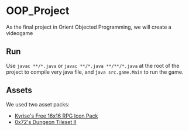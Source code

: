 # OOP_Project
As the final project in Orient Objected Programming, we will create a videogame

## Run
Use `javac **/*.java` or `javac **/*.java **/**/*.java` at the root of the project to compile very java file, and `java src.game.Main` to run the game.

## Assets
We used two asset packs:
 - [Kyrise's Free 16x16 RPG Icon Pack](https://kyrise.itch.io/kyrises-free-16x16-rpg-icon-pack)
 - [0x72's Dungeon Tileset II](https://0x72.itch.io/dungeontileset-ii)

